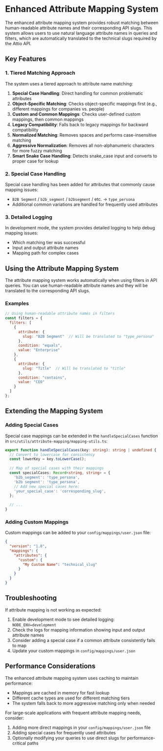# Enhanced Attribute Mapping System

The enhanced attribute mapping system provides robust matching between human-readable attribute names and their corresponding API slugs. This system allows users to use natural language attribute names in queries and filters, which are automatically translated to the technical slugs required by the Attio API.

## Key Features

### 1. Tiered Matching Approach

The system uses a tiered approach to attribute name matching:

1. **Special Case Handling**: Direct handling for common problematic attributes
2. **Object-Specific Matching**: Checks object-specific mappings first (e.g., different mappings for companies vs. people)
3. **Custom and Common Mappings**: Checks user-defined custom mappings, then common mappings
4. **Legacy Compatibility**: Falls back to legacy mappings for backward compatibility
5. **Normalized Matching**: Removes spaces and performs case-insensitive matching
6. **Aggressive Normalization**: Removes all non-alphanumeric characters for more fuzzy matching
7. **Smart Snake Case Handling**: Detects snake_case input and converts to proper case for lookup

### 2. Special Case Handling

Special case handling has been added for attributes that commonly cause mapping issues:

- `B2B Segment` / `b2b_segment` / `b2bsegment` / etc. → `type_persona`
- Additional common variations are handled for frequently used attributes

### 3. Detailed Logging

In development mode, the system provides detailed logging to help debug mapping issues:

- Which matching tier was successful
- Input and output attribute names
- Mapping path for complex cases

## Using the Attribute Mapping System

The attribute mapping system works automatically when using filters in API queries. You can use human-readable attribute names and they will be translated to the corresponding API slugs.

### Examples

```javascript
// Using human-readable attribute names in filters
const filters = {
  filters: [
    {
      attribute: {
        slug: "B2B Segment"  // Will be translated to "type_persona"
      },
      condition: "equals",
      value: "Enterprise"
    },
    {
      attribute: {
        slug: "Title"  // Will be translated to "title"
      },
      condition: "contains",
      value: "CEO"
    }
  ]
};
```

## Extending the Mapping System

### Adding Special Cases

Special case mappings can be extended in the `handleSpecialCases` function in `src/utils/attribute-mapping/mapping-utils.ts`:

```typescript
export function handleSpecialCases(key: string): string | undefined {
  // Convert to lowercase for consistency
  const lowerKey = key.toLowerCase();
  
  // Map of special cases with their mappings
  const specialCases: Record<string, string> = {
    'b2b_segment': 'type_persona',
    'b2b segment': 'type_persona',
    // Add new special cases here:
    'your_special_case': 'corresponding_slug',
  };
  
  // ...
}
```

### Adding Custom Mappings

Custom mappings can be added to your `config/mappings/user.json` file:

```json
{
  "version": "1.0",
  "mappings": {
    "attributes": {
      "custom": {
        "My Custom Name": "technical_slug"
      }
    }
  }
}
```

## Troubleshooting

If attribute mapping is not working as expected:

1. Enable development mode to see detailed logging: `NODE_ENV=development`
2. Check the logs for mapping information showing input and output attribute names
3. Consider adding a special case if a common attribute consistently fails to map
4. Update your custom mappings in `config/mappings/user.json`

## Performance Considerations

The enhanced attribute mapping system uses caching to maintain performance:

- Mappings are cached in memory for fast lookup
- Different cache types are used for different matching tiers
- The system falls back to more aggressive matching only when needed

For large-scale applications with frequent attribute mapping needs, consider:

1. Adding more direct mappings in your `config/mappings/user.json` file
2. Adding special cases for frequently used attributes
3. Optionally modifying your queries to use direct slugs for performance-critical paths